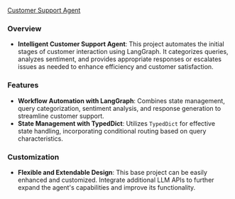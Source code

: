 [Customer Support Agent](https://colab.research.google.com/drive/1-OTDBwlWTDA-ghIQp1fNXm7HDiXIgj0Z?usp=sharing)

### Overview
- **Intelligent Customer Support Agent**: This project automates the initial stages of customer interaction using LangGraph. It categorizes queries, analyzes sentiment, and provides appropriate responses or escalates issues as needed to enhance efficiency and customer satisfaction.

### Features
- **Workflow Automation with LangGraph**: Combines state management, query categorization, sentiment analysis, and response generation to streamline customer support.
- **State Management with TypedDict**: Utilizes `TypedDict` for effective state handling, incorporating conditional routing based on query characteristics.

### Customization
- **Flexible and Extendable Design**: This base project can be easily enhanced and customized. Integrate additional LLM APIs to further expand the agent's capabilities and improve its functionality.


